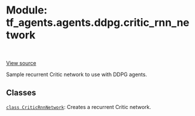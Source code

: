 <div itemscope itemtype="http://developers.google.com/ReferenceObject">
<meta itemprop="name" content="tf_agents.agents.ddpg.critic_rnn_network" />
<meta itemprop="path" content="Stable" />
</div>

# Module: tf_agents.agents.ddpg.critic_rnn_network

<table class="tfo-notebook-buttons tfo-api" align="left">
</table>

<a target="_blank" href="https://github.com/tensorflow/agents/tree/master/tf_agents/agents/ddpg/critic_rnn_network.py">View
source</a>

Sample recurrent Critic network to use with DDPG agents.

<!-- Placeholder for "Used in" -->


## Classes

[`class CriticRnnNetwork`](../../../tf_agents/agents/ddpg/critic_rnn_network/CriticRnnNetwork.md): Creates a recurrent Critic network.

